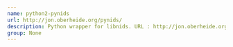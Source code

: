 ```yaml
---
name: python2-pynids
url: http://jon.oberheide.org/pynids/
description: Python wrapper for libnids. URL : http://jon.oberheide.org/pynids/ Groups : None
group: None
---
```


